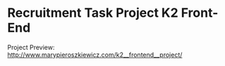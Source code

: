 # Recruitment Task Project K2 Front-End

Project Preview: http://www.marypieroszkiewicz.com/k2__frontend__project/